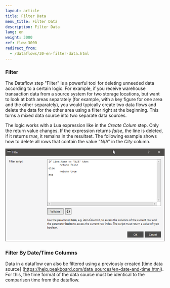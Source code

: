 ```yaml
---
layout: article
title: Filter Data
menu_title: Filter Data
description: Filter Data
lang: en
weight: 3000
ref: flow-3000
redirect_from:
  - /dataflows/30-en-filter-data.html
---
```


### Filter
The Dataflow step "Filter" is a powerful tool for deleting unneeded data according to a certain logic. For example, if you receive warehouse transaction data from a source system for two storage locations, but want to look at both areas separately (for example, with a key figure for one area and the other separately), you would typically create two data flows and delete the data for the other area using a filter right at the beginning. This turns a mixed data source into two separate data sources.

The logic works with a Lua expression like in the *Create Colum* step. Only the return value changes. If the expression returns *false*, the line is deleted, if it returns *true*, it remains in the resultset. The following example shows how to delete all rows that contain the value "N/A" in the *City* column.

![Filter Column](/assets/images/dataflows/dataflows-filter01.png)

### Filter By Date/Time Columns 
Data in a dataflow can also be filtered using a previously created [time data source] (https://help.peakboard.com/data_sources/en-date-and-time.html).
For this, the time format of the data source must be identical to the comparison time from the dataflow.